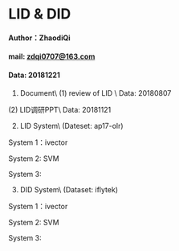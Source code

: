 # LID & DID

#### Author：ZhaodiQi
#### mail: zdqi0707@163.com
#### Data: 20181221

1. Document\\
  (1) review of LID \\
      Data: 20180807
      
  (2) LID调研PPT\\
      Data: 20181121

2. LID System\\
  (Dateset: ap17-olr)
  
  System 1：ivector

  System 2: SVM

  System 3: 

3. DID System\\
  (Dataset: iflytek)
  
  System 1：ivector

  System 2: SVM

  System 3: 
  
